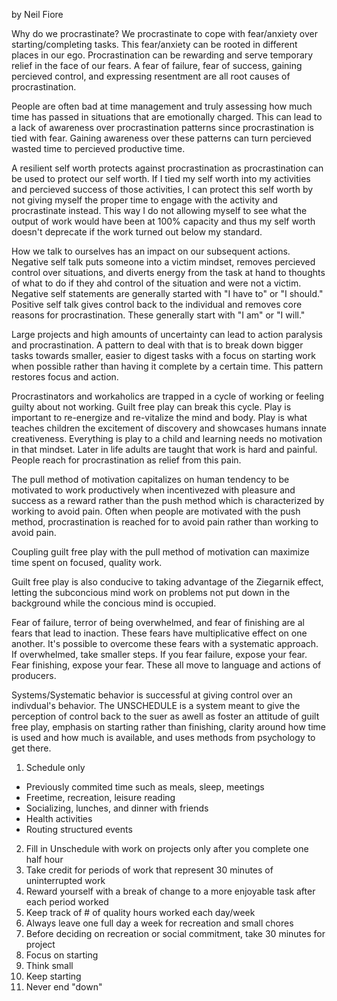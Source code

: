 by Neil Fiore

Why do we procrastinate? We procrastinate to cope with fear/anxiety over starting/completing tasks. This fear/anxiety can be rooted in different places in our ego. Procrastination can be rewarding and serve temporary relief in the face of our fears. A fear of failure, fear of success, gaining percieved control, and expressing resentment are all root causes of procrastination. 

People are often bad at time management and truly assessing how much time has passed in situations that are emotionally charged. This can lead to a lack of awareness over procrastination patterns since procrastination is tied with fear. Gaining awareness over these patterns can turn percieved wasted time to percieved productive time. 

A resilient self worth protects against procrastination as procrastination can be used to protect our self worth. If I tied my self worth into my activities and percieved success of those activities, I can protect this self worth by not giving myself the proper time to engage with the activity and procrastinate instead. This way I do not allowing myself to see what the output of work would have been at 100% capacity and thus my self worth doesn't deprecate if the work turned out below my standard. 

How we talk to ourselves has an impact on our subsequent actions. Negative self talk puts someone into a victim mindset, removes percieved control over situations, and diverts energy from the task at hand to thoughts of what to do if they ahd control of the situation and were not a victim. Negative self statements are generally started with "I have to" or "I should." Positive self talk gives control back to the individual and removes core reasons for procrastination. These generally start with "I am" or "I will."

Large projects and high amounts of uncertainty can lead to action paralysis and procrastination. A pattern to deal with that is to break down bigger tasks towards smaller, easier to digest tasks with a focus on starting work when possible rather than having it complete by a certain time. This pattern restores focus and action.

Procrastinators and workaholics are trapped in a cycle of working or feeling guilty about not working. Guilt free play can break this cycle. Play is important to re-energize and re-vitalize the mind and body. Play is what teaches children the excitement of discovery and showcases humans innate creativeness. Everything is play to a child and learning needs no motivation in that mindset. Later in life adults are taught that work is hard and painful. People reach for procrastination as relief from this pain. 

The pull method of motivation capitalizes on human tendency to be motivated to work productively when incentivezed with pleasure and success as a reward rather than the push method which is characterized by working to avoid pain. Often when people are motivated with the push method, procrastination is reached for to avoid pain rather than working to avoid pain.

Coupling guilt free play with the pull method of motivation can maximize time spent on focused, quality work. 

Guilt free play is also conducive to taking advantage of the Ziegarnik effect, letting the subconcious mind work on problems not put down in the background while the concious mind is occupied.

Fear of failure, terror of being overwhelmed, and fear of finishing are al fears that lead to inaction. These fears have multiplicative effect on one another. It's possible to overcome these fears with a systematic approach. If overwhelmed, take smaller steps. If you fear failure, expose your fear. Fear finishing, expose your fear. These all move to language and actions of producers.

Systems/Systematic behavior is successful at giving control over an indivdual's behavior. The UNSCHEDULE is a system meant to give the perception of control back to the suer as awell as foster an attitude of guilt free play, emphasis on starting rather than finishing, clarity around how time is used and how much is available, and uses methods from psychology to get there.
1) Schedule only
  - Previously commited time such as meals, sleep, meetings
  - Freetime, recreation, leisure reading
  - Socializing, lunches, and dinner with friends
  - Health activities
  - Routing structured events
2) Fill in Unschedule with work on projects only after you complete one half hour
3) Take credit for periods of work that represent 30 minutes of uninterrupted work
4) Reward yourself with a break of change to a more enjoyable task after each period worked
5) Keep track of # of quality hours worked each day/week
6) Always leave one full day a week for recreation and small chores
7) Before deciding on recreation or social commitment, take 30 minutes for project
8) Focus on starting
9) Think small
10) Keep starting
11) Never end "down"
